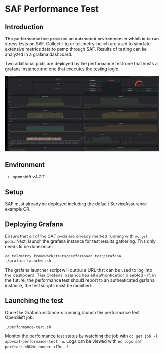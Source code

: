 # SAF Performance Test

## Introduction

The performance test provides an automated environment in which to to run stress
tests on SAF. Collectd-tg or telemetry-bench are used to simulate extensive
metrics data to pump through SAF. Results of testing can be analyzed in a
grafana dashboard.

Two additional pods are deployed by the performance test: one that hosts a
grafana instance and one that executes the testing logic.

![A Performance Test Dashboard](images/dashboard.png)

## Environment

* openshift v4.2.7

## Setup

SAF must already be deployed including the default ServiceAssurance example CR.

## Deploying Grafana

Ensure that all of the SAF pods are already marked running with `oc get pods`.
Next, launch the grafana instance for test results gathering. This only needs
to be done once:

```shell
cd telemetry-framework/tests/performance-test/grafana
./grafana-launcher.sh
```

The grafana launcher script will output a URL that can be used to log into the
dashboard. This Grafana instance has all authentication disabled - if, in the
future, the performance test should report to an authenticated grafana instance,
the test scripts must be modified.

## Launching the test

Once the Grafana instance is running, launch the performance test OpenShift job:

```shell
./performance-test.sh
```

Monitor the performance test status by watching the job with
`oc get job -l app=saf-performance-test -w`. Logs can be viewed with
`oc logs saf-perftest-<NUM>-runner-<ID> -f`
